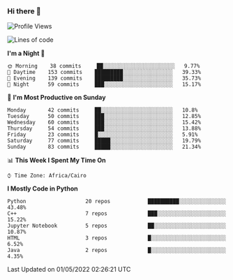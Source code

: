 ### Hi there 👋

<!--
**AMR-KELEG/AMR-KELEG** is a ✨ _special_ ✨ repository because its `README.md` (this file) appears on your GitHub profile.

Here are some ideas to get you started:

- 🔭 I’m currently working on ...
- 🌱 I’m currently learning ...
- 👯 I’m looking to collaborate on ...
- 🤔 I’m looking for help with ...
- 💬 Ask me about ...
- 📫 How to reach me: ...
- 😄 Pronouns: ...
- ⚡ Fun fact: ...
-->

<!--START_SECTION:waka-->
![Profile Views](http://img.shields.io/badge/Profile%20Views-17-blue)

![Lines of code](https://img.shields.io/badge/From%20Hello%20World%20I%27ve%20Written-2%20Million%20lines%20of%20code-blue)

**I'm a Night 🦉** 

```text
🌞 Morning    38 commits     ██░░░░░░░░░░░░░░░░░░░░░░░   9.77% 
🌆 Daytime    153 commits    █████████░░░░░░░░░░░░░░░░   39.33% 
🌃 Evening    139 commits    █████████░░░░░░░░░░░░░░░░   35.73% 
🌙 Night      59 commits     ███░░░░░░░░░░░░░░░░░░░░░░   15.17%

```
📅 **I'm Most Productive on Sunday** 

```text
Monday       42 commits     ██░░░░░░░░░░░░░░░░░░░░░░░   10.8% 
Tuesday      50 commits     ███░░░░░░░░░░░░░░░░░░░░░░   12.85% 
Wednesday    60 commits     ███░░░░░░░░░░░░░░░░░░░░░░   15.42% 
Thursday     54 commits     ███░░░░░░░░░░░░░░░░░░░░░░   13.88% 
Friday       23 commits     █░░░░░░░░░░░░░░░░░░░░░░░░   5.91% 
Saturday     77 commits     █████░░░░░░░░░░░░░░░░░░░░   19.79% 
Sunday       83 commits     █████░░░░░░░░░░░░░░░░░░░░   21.34%

```


📊 **This Week I Spent My Time On** 

```text
⌚︎ Time Zone: Africa/Cairo

```

**I Mostly Code in Python** 

```text
Python                   20 repos            ██████████░░░░░░░░░░░░░░░   43.48% 
C++                      7 repos             ███░░░░░░░░░░░░░░░░░░░░░░   15.22% 
Jupyter Notebook         5 repos             ██░░░░░░░░░░░░░░░░░░░░░░░   10.87% 
HTML                     3 repos             █░░░░░░░░░░░░░░░░░░░░░░░░   6.52% 
Java                     2 repos             █░░░░░░░░░░░░░░░░░░░░░░░░   4.35%

```



 Last Updated on 01/05/2022 02:26:21 UTC
<!--END_SECTION:waka-->
